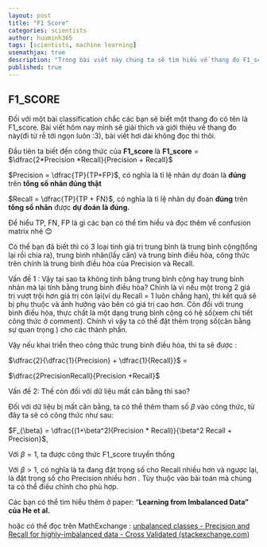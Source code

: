 ```yaml
---
layout: post
title: "F1 Score"
categories: scientists
author: huuminh365
tags: [scientists, machine learning]
usemathjax: true
description: "Trong bài viết này chúng ta sẽ tìm hiểu về thang đo F1_score"
published: true
---
```


## F1_SCORE
Đối với một bài classification chắc các bạn sẽ biết một thang đo có tên là F1_score. Bài viết hôm nay mình sẽ giải thích và giới thiệu về thang đo này(đi từ rễ tới ngọn luôn :3), bài viết hơi dài không đọc thì thôi.

Đầu tiên ta biết đến công thức của **F1_score** là  **F1_score**  = $\dfrac{2*Precision *Recall}{Precision + Recall}$

$Precision  = \dfrac{TP}{TP+FP}$, có nghĩa là tỉ lệ nhãn dự đoán là **đúng** trên **tổng số nhãn đúng thật**

$Recall = \dfrac{TP}{TP + FN}$, có nghĩa là tỉ lệ nhãn dự đoán **đúng** trên **tổng số nhãn** được **dự đoán** **là đúng.**

Để hiểu TP, FN, FP là gì các bạn có thể tìm hiểu và đọc thêm về confusion matrix nhé 😊

 Có thể bạn đã biết thì có 3 loại tính giá trị trung bình là trung bình cộng(tổng lại rồi chia ra), trung bình nhân(lấy căn) và trung bình điều hòa, công thức trên chính là trung bình điều hòa của Precision và Recall. 

Vấn đề 1 : Vậy tại sao ta không tính bằng trung bình cộng hay trung bình nhân mà lại tính bằng trung bình điều hòa? Chính là vì nếu một trong 2 giá trị vượt trội hơn giá trị còn lại(ví dụ Recall = 1 luôn chẳng hạn), thì kết quả sẽ bị phụ thuộc và ảnh hưởng vào bên có giá trị cao hơn. Còn đối với trung bình điều hòa, thực chất là một dạng trung bình cộng có hệ số(xem chi tiết công thức ở comment). Chính vì vậy ta có thể đặt thêm trọng số(cân bằng sự quan trọng ) cho các thành phần.

Vậy nếu khai triển theo công thức trung bình điều hòa, thì ta sẽ được :

$\dfrac{2}{\dfrac{1}{Precision} + \dfrac{1}{Recall}}$ =

$\dfrac{2PrecisionRecall}{Precision +Recall}$

Vấn đề 2: Thế còn đối với dữ liệu mất cân bằng thì sao?

Đối với dữ liệu bị mất cân bằng, ta có thể thêm tham số $\beta$ vào công thức, từ đây ta sẽ có công thức như sau:

$F_{\beta} = \dfrac{(1+\beta^2)(Precision * Recall)}{\beta^2 Recall + Precision}$,

Với $\beta = 1$, ta được công thức F1_score truyền thống

Với $\beta > 1$, có nghĩa là ta đang đặt trọng số  cho Recall nhiều hơn và ngược lại, là đặt trọng số cho Precision nhiều hơn . Tùy thuộc vào bài toán mà chúng ta có thể điều chỉnh cho phù hợp.

Các bạn có thể tìm hiểu thêm ở paper: “****Learning from Imbalanced Data” của He et al.****

hoặc có thể đọc trên MathExchange : [unbalanced classes - Precision and Recall for highly-imbalanced data - Cross Validated (stackexchange.com)](https://stats.stackexchange.com/questions/503511/precision-and-recall-for-highly-imbalanced-data) 